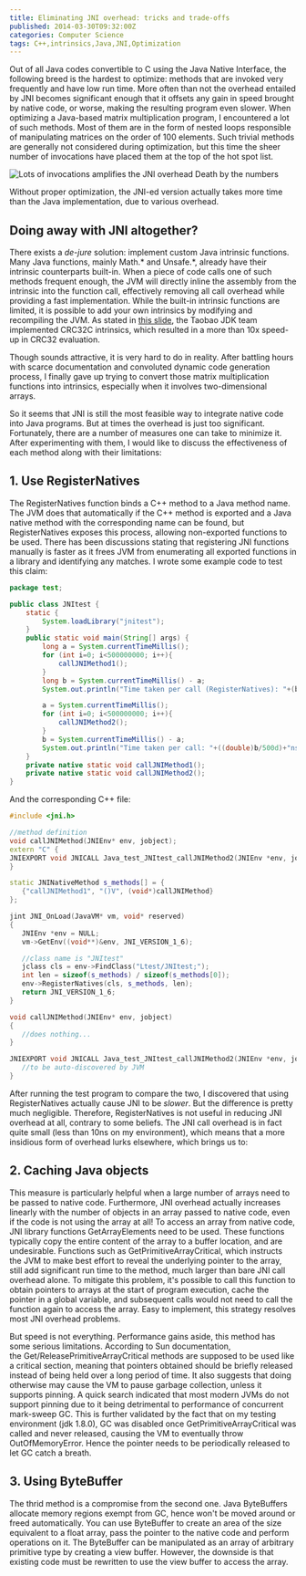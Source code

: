 ```yaml
---
title: Eliminating JNI overhead: tricks and trade-offs
published: 2014-03-30T09:32:00Z
categories: Computer Science
tags: C++,intrinsics,Java,JNI,Optimization
---
```


Out of all Java codes convertible to C using the Java Native Interface, the following breed is the hardest to optimize: methods that are invoked very frequently and have low run time. More often than not the overhead entailed by JNI becomes significant enough that it offsets any gain in speed brought by native code, or worse, making the resulting program even slower. When optimizing a Java-based matrix multiplication program, I encountered a lot of such methods. Most of them are in the form of nested loops responsible of manipulating matrices on the order of 100 elements. Such trivial methods are generally not considered during optimization, but this time the sheer number of invocations have placed them at the top of the hot spot list. 

![Lots of invocations amplifies the JNI overhead](https://static.thinkingandcomputing.com/2014/03/hotspot.png)
Death by the numbers

Without proper optimization, the JNI-ed version actually takes more time than the Java implementation, due to various overhead. 

## Doing away with JNI altogether?

There exists a _de-jure_ solution: implement custom Java intrinsic functions. Many Java functions, mainly Math.* and Unsafe.*, already have their intrinsic counterparts built-in. When a piece of code calls one of such methods frequent enough, the JVM will directly inline the assembly from the intrinsic into the function call, effectively removing all call overhead while providing a fast implementation. While the built-in intrinsic functions are limited, it is possible to add your own intrinsics by modifying and recompiling the JVM. As stated in [this slide](http://www.slideshare.net/RednaxelaFX/green-teajug-hotspotintrinsics02232013 "Intrinsic Methods in HotSpot VM"), the Taobao JDK team implemented CRC32C intrinsics, which resulted in a more than 10x speed-up in CRC32 evaluation. 

Though sounds attractive, it is very hard to do in reality. After battling hours with scarce documentation and convoluted dynamic code generation process, I finally gave up trying to convert those matrix multiplication functions into intrinsics, especially when it involves two-dimensional arrays. 

So it seems that JNI is still the most feasible way to integrate native code into Java programs. But at times the overhead is just too significant. Fortunately, there are a number of measures one can take to minimize it. After experimenting with them, I would like to discuss the effectiveness of each method along with their limitations: 

## 1\. Use RegisterNatives

The RegisterNatives function binds a C++ method to a Java method name. The JVM does that automatically if the C++ method is exported and a Java native method with the corresponding name can be found, but RegisterNatives exposes this process, allowing non-exported functions to be used. There has been discussions stating that registering JNI functions manually is faster as it frees JVM from enumerating all exported functions in a library and identifying any matches. I wrote some example code to test this claim: 

<!--<pre lang="java" title="JNItest.java" class="crayon-selected">-->
```java
package test;

public class JNItest {
	static {
		System.loadLibrary("jnitest");
	}
	public static void main(String[] args) {
		long a = System.currentTimeMillis();
		for (int i=0; i<500000000; i++){
			callJNIMethod1();
		}
		long b = System.currentTimeMillis() - a;
		System.out.println("Time taken per call (RegisterNatives): "+(b/500d)+"ns");

		a = System.currentTimeMillis();
		for (int i=0; i<500000000; i++){
			callJNIMethod2();
		}
		b = System.currentTimeMillis() - a;
		System.out.println("Time taken per call: "+((double)b/500d)+"ns");
	}
	private native static void callJNIMethod1();
	private native static void callJNIMethod2();
}
```

And the corresponding C++ file:

<!--<pre lang="c++" title="jnitest.cpp">-->
```c++
#include <jni.h>

//method definition
void callJNIMethod(JNIEnv* env, jobject);
extern "C" {
JNIEXPORT void JNICALL Java_test_JNItest_callJNIMethod2(JNIEnv *env, jobject obj);
}

static JNINativeMethod s_methods[] = {
   {"callJNIMethod1", "()V", (void*)callJNIMethod}
};

jint JNI_OnLoad(JavaVM* vm, void* reserved)
{
   JNIEnv *env = NULL;
   vm->GetEnv((void**)&env, JNI_VERSION_1_6);

   //class name is "JNItest"
   jclass cls = env->FindClass("Ltest/JNItest;");
   int len = sizeof(s_methods) / sizeof(s_methods[0]);
   env->RegisterNatives(cls, s_methods, len);
   return JNI_VERSION_1_6;
}

void callJNIMethod(JNIEnv* env, jobject)
{
   //does nothing...
}

JNIEXPORT void JNICALL Java_test_JNItest_callJNIMethod2(JNIEnv *env, jobject obj){
   //to be auto-discovered by JVM
}
```

After running the test program to compare the two, I discovered that using RegisterNatives actually cause JNI to be _slower_. But the difference is pretty much negligible. Therefore, RegisterNatives is not useful in reducing JNI overhead at all, contrary to some beliefs. The JNI call overhead is in fact quite small (less than 10ns on my environment), which means that a more insidious form of overhead lurks elsewhere, which brings us to:

## 2\. Caching Java objects

This measure is particularly helpful when a large number of arrays need to be passed to native code. Furthermore, JNI overhead actually increases linearly with the number of objects in an array passed to native code, even if the code is not using the array at all! To access an array from native code, JNI library functions Get<Type>ArrayElements need to be used. These functions typically copy the entire content of the array to a buffer location, and are undesirable. Functions such as GetPrimitiveArrayCritical, which instructs the JVM to make best effort to reveal the underlying pointer to the array, still add significant run time to the method, much larger than bare JNI call overhead alone. To mitigate this problem, it's possible to call this function to obtain pointers to arrays at the start of program execution, cache the pointer in a global variable, and subsequent calls would not need to call the function again to access the array. Easy to implement, this strategy resolves most JNI overhead problems.

But speed is not everything. Performance gains aside, this method has some serious limitations. According to Sun documentation, the Get/ReleasePrimitiveArrayCritical methods are supposed to be used like a critical section, meaning that pointers obtained should be briefly released instead of being held over a long period of time. It also suggests that doing otherwise may cause the VM to pause garbage collection, unless it supports pinning. A quick search indicated that most modern JVMs do not support pinning due to it being detrimental to performance of concurrent mark-sweep GC. This is further validated by the fact that on my testing environment (jdk 1.8.0), GC was disabled once GetPrimitiveArrayCritical was called and never released, causing the VM to eventually throw OutOfMemoryError. Hence the pointer needs to be periodically released to let GC catch a breath.

## 3\. Using ByteBuffer

The thrid method is a compromise from the second one. Java ByteBuffers allocate memory regions exempt from GC, hence won't be moved around or freed automatically. You can use ByteBuffer to create an area of the size equivalent to a float array, pass the pointer to the native code and perform operations on it. The ByteBuffer can be manipulated as an array of arbitrary primitive type by creating a view buffer. However, the downside is that existing code must be rewritten to use the view buffer to access the array.
